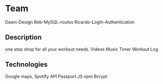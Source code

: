 
# Team 
Dawn-Design
Rob-MySQL-routes
Ricardo-LogIn-Authentication


## Description
one stop shop for all your workout needs. Videos Music Timer Workout Log

## Technologies
Google maps, Spotify API Passport.JS npm Bcrypt
